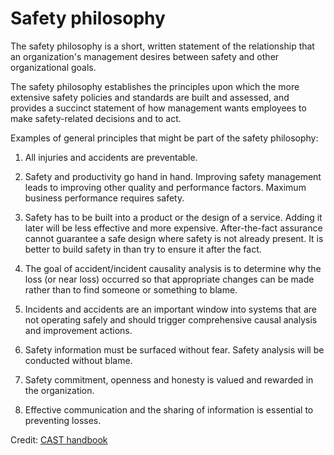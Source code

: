 # Safety philosophy

The safety philosophy is a short, written statement of the relationship that an
organization's management desires between safety and other organizational goals.

The safety philosophy establishes the principles upon which the more extensive
safety policies and standards are built and assessed, and provides a succinct
statement of how management wants employees to make safety-related decisions and
to act.

Examples of general principles that might be part of the safety philosophy:

1. All injuries and accidents are preventable. 

2. Safety and productivity go hand in hand. Improving safety management leads to improving other quality and performance factors. Maximum business performance requires safety. 

3. Safety has to be built into a product or the design of a service. Adding it later will be less effective and more expensive. After-the-fact assurance cannot guarantee a safe design where safety is not already present. It is better to build safety in than try to ensure it after the fact.  

4. The goal of accident/incident causality analysis is to determine why the loss (or near loss) occurred so that appropriate changes can be made rather than to find someone or something to blame. 

5. Incidents and accidents are an important window into systems that are not operating safely and should trigger comprehensive causal analysis and improvement actions. 

6. Safety information must be surfaced without fear. Safety analysis will be conducted without blame. 

7. Safety commitment, openness and honesty is valued and rewarded in the organization.

8. Effective communication and the sharing of information is essential to preventing losses. 

Credit: [CAST handbook](https://psas.scripts.mit.edu/home/get_file4.php?name=CAST_handbook.pdf)

